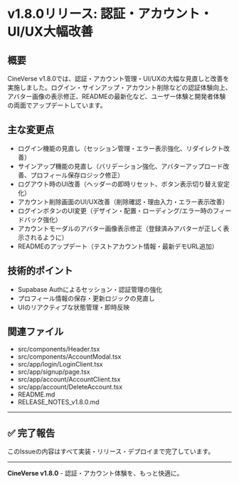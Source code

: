 # v1.8.0リリース: 認証・アカウント・UI/UX大幅改善

## 概要
CineVerse v1.8.0では、認証・アカウント管理・UI/UXの大幅な見直しと改善を実施しました。ログイン・サインアップ・アカウント削除などの認証体験向上、アバター画像の表示修正、READMEの最新化など、ユーザー体験と開発者体験の両面でアップデートしています。

## 主な変更点
- ログイン機能の見直し（セッション管理・エラー表示強化、リダイレクト改善）
- サインアップ機能の見直し（バリデーション強化、アバターアップロード改善、プロフィール保存ロジック修正）
- ログアウト時のUI改善（ヘッダーの即時リセット、ボタン表示切り替え安定化）
- アカウント削除画面のUI/UX改善（削除確認・理由入力・エラー表示改善）
- ログインボタンのUI変更（デザイン・配置・ローディング/エラー時のフィードバック強化）
- アカウントモーダルのアバター画像表示修正（登録済みアバターが正しく表示されるように）
- READMEのアップデート（テストアカウント情報・最新デモURL追加）

## 技術的ポイント
- Supabase Authによるセッション・認証管理の強化
- プロフィール情報の保存・更新ロジックの見直し
- UIのリアクティブな状態管理・即時反映

## 関連ファイル
- src/components/Header.tsx
- src/components/AccountModal.tsx
- src/app/login/LoginClient.tsx
- src/app/signup/page.tsx
- src/app/account/AccountClient.tsx
- src/app/account/DeleteAccount.tsx
- README.md
- RELEASE_NOTES_v1.8.0.md

---

## ✅ 完了報告
このIssueの内容はすべて実装・リリース・デプロイまで完了しています。

---

**CineVerse v1.8.0** - 認証・アカウント体験を、もっと快適に。 